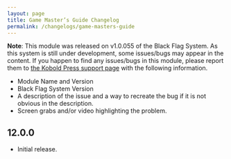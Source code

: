 ```yaml
---
layout: page
title: Game Master’s Guide Changelog
permalink: /changelogs/game-masters-guide
---
```


**Note**: This module was released on v1.0.055 of the Black Flag System. As this system is still under development, some issues/bugs may appear in the content. If you happen to find any issues/bugs in this module, please report them to [the Kobold Press support page](https://support.koboldpress.com/) with the following information.

* Module Name and Version
* Black Flag System Version
* A description of the issue and a way to recreate the bug if it is not obvious in the description.
* Screen grabs and/or video highlighting the problem.

## 12.0.0
- Initial release.
